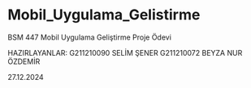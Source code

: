 # Mobil_Uygulama_Gelistirme
BSM 447 Mobil Uygulama Geliştirme Proje Ödevi

HAZIRLAYANLAR: 
G211210090 SELİM ŞENER
G211210072 BEYZA NUR ÖZDEMİR

27.12.2024
